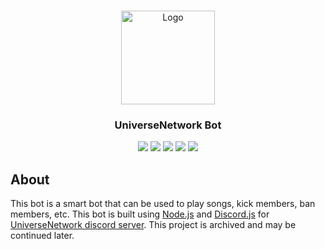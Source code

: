<!-- PROJECT LOGO -->
<br />
<p align="center">
  <a href="https://universenetwork.id">
    <img src="logo.jpg" alt="Logo" width="150" height="150">
  </a>
  <h3 align="center">UniverseNetwork Bot</h3>
  <p align="center">
    <a href="https://github.com/Universe-Development-Department/UniverseNetwork-Bot/graphs/contributors"><img src="https://img.shields.io/github/contributors/Universe-Development-Department/UniverseNetwork-Bot?style=for-the-badge"/></a>
    <a href="https://github.com/Universe-Development-Department/UniverseNetwork-Bot/network/members"><img src="https://img.shields.io/github/forks/Universe-Development-Department/UniverseNetwork-Bot?style=for-the-badge"/></a>
    <a href="https://github.com/Universe-Development-Department/UniverseNetwork-Bot/stargazers"><img src="https://img.shields.io/github/stars/Universe-Development-Department/UniverseNetwork-Bot?style=for-the-badge"/></a>
    <a href="https://github.com/Universe-Development-Department/UniverseNetwork-Bot/issues"><img src="https://img.shields.io/github/issues/Universe-Development-Department/UniverseNetwork-Bot?style=for-the-badge"/></a>
    <a href="https://github.com/Universe-Development-Department/UniverseNetwork-Bot"><img src="https://img.shields.io/github/languages/code-size/Universe-Development-Department/UniverseNetwork-Bot?style=for-the-badge"/></a>
  </p>
</p>

## About
This bot is a smart bot that can be used to play songs, kick members, ban members, etc. This bot is built using [Node.js](https://nodejs.org) and [Discord.js](https://discord.js.org) for [UniverseNetwork discord server](https://universenetwork.id/discord). This project is archived and may be continued later.
